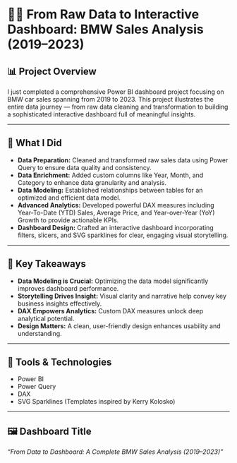 # 🚗💡 From Raw Data to Interactive Dashboard: BMW Sales Analysis (2019–2023)

## 📊 Project Overview  
I just completed a comprehensive Power BI dashboard project focusing on BMW car sales spanning from 2019 to 2023. This project illustrates the entire data journey — from raw data cleaning and transformation to building a sophisticated interactive dashboard full of meaningful insights.

---

## 🔧 What I Did  
- **Data Preparation:** Cleaned and transformed raw sales data using Power Query to ensure data quality and consistency.  
- **Data Enrichment:** Added custom columns like Year, Month, and Category to enhance data granularity and analysis.  
- **Data Modeling:** Established relationships between tables for an optimized and efficient data model.  
- **Advanced Analytics:** Developed powerful DAX measures including Year-To-Date (YTD) Sales, Average Price, and Year-over-Year (YoY) Growth to provide actionable KPIs.  
- **Dashboard Design:** Crafted an interactive dashboard incorporating filters, slicers, and SVG sparklines for clear, engaging visual storytelling.

---

## 🚀 Key Takeaways  
- **Data Modeling is Crucial:** Optimizing the data model significantly improves dashboard performance.  
- **Storytelling Drives Insight:** Visual clarity and narrative help convey key business insights effectively.  
- **DAX Empowers Analytics:** Custom DAX measures unlock deep analytical potential.  
- **Design Matters:** A clean, user-friendly design enhances usability and understanding.

---

## 🎯 Tools & Technologies  
- Power BI  
- Power Query  
- DAX  
- SVG Sparklines (Templates inspired by Kerry Kolosko)

---

## 🖼️ Dashboard Title  
*“From Data to Dashboard: A Complete BMW Sales Analysis (2019–2023)”*
